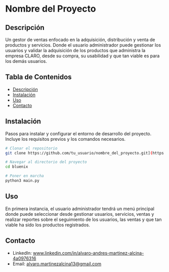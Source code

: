 # Nombre del Proyecto

## Descripción

Un gestor de ventas enfocado en la adquisición, distribución y venta de productos y servicios. Donde el usuario administrador puede gestionar los usuarios y validar la adquisición de los productos que administra la empresa CLARO, desde su compra, su usabilidad y que tan viable es para los demás usuarios.  

## Tabla de Contenidos

- [Descripción](#descripción)
- [Instalación](#instalación)
- [Uso](#uso)
- [Contacto](#contacto)

## Instalación

Pasos para instalar y configurar el entorno de desarrollo del proyecto. Incluye los requisitos previos y los comandos necesarios.

```bash
# Clonar el repositorio
git clone https://github.com/tu_usuario/nombre_del_proyecto.git](https://github.com/alvaroMartinez13/Bluenix.git

# Navegar al directorio del proyecto
cd bluenix

# Poner en marcha
python3 main.py
```
## Uso
En primera instancia, el usuario administrador tendrá un menú principal donde puede seleccionar desde gestionar usuarios, servicios, ventas y realizar reportes sobre el seguimiento de los usuarios, las ventas y que tan viable ha sido los productos registrados.


## Contacto
- LinkedIn: www.linkedin.com/in/alvaro-andres-martinez-alcina-4a0976316
- Email: alvaro.martinezalcina13@gmail.com
